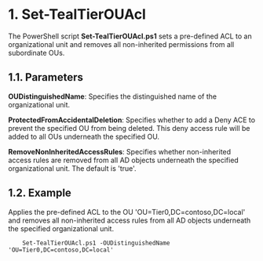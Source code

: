 # 1. Set-TealTierOUAcl
The PowerShell script **Set-TealTierOUAcl.ps1** sets a pre-defined ACL to an organizational unit and removes all non-inherited permissions from all subordinate OUs.

## 1.1. Parameters
**OUDistinguishedName**: Specifies the distinguished name of the organizational unit.

**ProtectedFromAccidentalDeletion**: Specifies whether to add a Deny ACE to prevent the specified OU from being deleted. This deny access rule will be added to all OUs underneath the specified OU.

**RemoveNonInheritedAccessRules**: Specifies whether non-inherited access rules are removed from all AD objects underneath the specified organizational unit. The default is 'true'.

## 1.2. Example

   Applies the pre-defined ACL to the OU 'OU=Tier0,DC=contoso,DC=local' and removes all non-inherited access rules from all AD objects underneath the specified organizational unit.
   
        Set-TealTierOUAcl.ps1 -OUDistinguishedName 'OU=Tier0,DC=contoso,DC=local'
